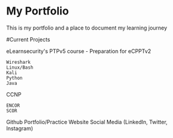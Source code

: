 # My Portfolio
This is my portfolio and a place to document my learning journey

#Current Projects

eLearnsecurity's PTPv5 course - Preparation for eCPPTv2
    
    Wireshark
    Linux/Bash
    Kali
    Python
    Java

CCNP

    ENCOR
    SCOR

Github Portfolio/Practice
    Website
    Social Media (LinkedIn, Twitter, Instagram)
